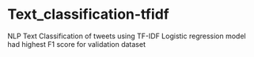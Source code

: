 # Text_classification-tfidf
NLP Text Classification of tweets using TF-IDF
Logistic regression model had highest F1 score for validation dataset
